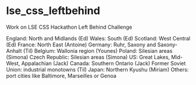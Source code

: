 # lse_css_leftbehind
Work on LSE CSS Hackathon Left Behind Challenge

England: North and Midlands (Ed)
Wales: South (Ed)
Scotland: West Central (Ed)
France: North East (Antoine)
Germany: Ruhr, Saxony and Saxony-Anhalt (Til)
Belgium: Wallonia region (Younes)
Poland: Silesian areas (Simona)
Czech Republic: Silesian areas (Simona)
US: Great Lakes, Mid-West, Appalachian (Jack)
Canada: Southern Ontario (Jack)
Former Soviet Union: industrial monotowns (Til)
Japan: Northern Kyushu (Miriam)
Others: port cities like Baltimore, Marseilles or Genoa

